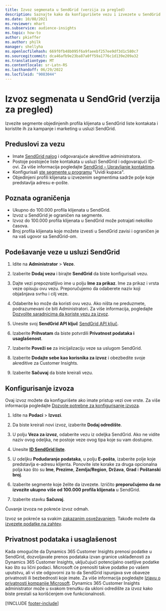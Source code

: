 ```yaml
---
title: Izvoz segmenata u SendGrid (verzija za pregled)
description: Saznajte kako da konfigurišete vezu i izvezete u SendGrid.
ms.date: 10/08/2021
ms.reviewer: mhart
ms.subservice: audience-insights
ms.topic: how-to
author: pkieffer
ms.author: philk
manager: shellyha
ms.openlocfilehash: 669f0fb48b095f6a9faeebf257ee9df3d1c580c7
ms.sourcegitcommit: dca46afb9e23ba87a0ff59a1776c1d139e209a32
ms.translationtype: MT
ms.contentlocale: sr-Latn-RS
ms.lasthandoff: 06/29/2022
ms.locfileid: "9083044"
---
```

# <a name="export-segments-to-sendgrid-preview"></a>Izvoz segmenata u SendGrid (verzija za pregled)

Izvezite segmente objedinjenih profila klijenata u SendGrid liste kontakata i koristite ih za kampanje i marketing u usluzi SendGrid. 

## <a name="prerequisites-for-a-connection"></a>Preduslovi za vezu

-   Imate [SendGrid nalog](https://sendgrid.com/) i odgovarajuće akreditive administratora.
-   Postoje postojeće liste kontakata u usluzi SendGrid i odgovarajući ID-ovi. Za više informacija pogledajte [SendGrid – Upravljanje kontaktima](https://sendgrid.com/docs/ui/managing-contacts/create-and-manage-contacts/#manage-contacts).
-   Konfigurisali [ste segmente u programu](segments.md) "Uvidi kupaca".
-   Objedinjeni profili klijenata u izvezenim segmentima sadrže polje koje predstavlja adresu e-pošte.

## <a name="known-limitations"></a>Poznata ograničenja

- Ukupno do 100.000 profila klijenata u SendGrid.
- Izvoz u SendGrid je ograničen na segmente.
- Izvoz do 100.000 profila klijenata u SendGrid može potrajati nekoliko časova. 
- Broj profila klijenata koje možete izvesti u SendGrid zavisi i ograničen je na vaš ugovor sa SendGrid-om.

## <a name="set-up-connection-to-sendgrid"></a>Podešavanje veze u usluzi SendGrid

1. Idite na **Administrator** > **Veze**.

1. Izaberite **Dodaj vezu** i birajte **SendGrid** da biste konfigurisali vezu.

1. Dajte vezi prepoznatljivo ime u polju **Ime za prikaz**. Ime za prikaz i vrsta veze opisuju ovu vezu. Preporučujemo da odaberete naziv koji objašnjava svrhu i cilj veze.

1. Odaberite ko može da koristi ovu vezu. Ako ništa ne preduzmete, podrazumevani će biti Administratori. Za više informacija, pogledajte [Dozvolite saradnicima da koriste vezu za izvoz](connections.md#allow-contributors-to-use-a-connection-for-exports).

1. Unesite svoj **SendGrid API ključ** [SendGrid API ključ](https://sendgrid.com/docs/ui/account-and-settings/api-keys/).

1. Izaberite **Prihvatam** da biste potvrdili **Privatnost podataka i usaglašenost**.

1. Izaberite **Poveži se** za inicijalizaciju veze sa uslugom SendGrid.

1. Izaberite **Dodajte sebe kao korisnika za izvoz** i obezbedite svoje akreditive za Customer Insights.

1. Izaberite **Sačuvaj** da biste kreirali vezu.

## <a name="configure-an-export"></a>Konfigurisanje izvoza

Ovaj izvoz možete da konfigurišete ako imate pristup vezi ove vrste. Za više informacija pogledajte [Dozvole potrebne za konfigurisanje izvoza](export-destinations.md#set-up-a-new-export).

1. Idite na **Podaci** > **Izvozi**.

1. Da biste kreirali novi izvoz, izaberite **Dodaj odredište**.

1. U polju **Veza za izvoz**, odaberite vezu iz odeljka SendGrid. Ako ne vidite naziv ovog odeljka, ne postoje veze ovog tipa koje su vam dostupne.

1. Unesite **[ID SendGrid liste](https://sendgrid.com/docs/ui/managing-contacts/create-and-manage-contacts/#manage-contacts)**.

1. U odeljku **Podudaranje podataka**, u polju **E-pošta**, izaberite polje koje predstavlja e-adresu klijenta. Ponovite iste korake za druga opcionalna polja kao što su **Ime**, **Prezime**, **Zemlja/Region**, **Država**, **Grad** i **Poštanski broj**.

1. Izaberite segmente koje želite da izvezete. Izričito **preporučujemo da ne izvozite ukupno više od 100.000 profila klijenata** u SendGrid. 

1. Izaberite stavku **Sačuvaj**.

Čuvanje izvoza ne pokreće izvoz odmah.

Izvoz se pokreće sa svakim [zakazanim osvežavanjem](system.md#schedule-tab). Takođe možete da [izvezete podatke na zahtev](export-destinations.md#run-exports-on-demand). 

## <a name="data-privacy-and-compliance"></a>Privatnost podataka i usaglašenost

Kada omogućite da Dynamics 365 Customer Insights prenosi podatke u SendGrid, dozvoljavate prenos podataka izvan granice usklađenosti za Dynamics 365 Customer Insights, uključujući potencijalno osetljive podatke kao što su lični podaci. Microsoft će prenositi takve podatke po vašem uputstvu, ali vi ste odgovorni za to da SendGrid ispunjava sve obaveze privatnosti ili bezbednosti koje imate. Za više informacija pogledajte [Izjavu o privatnosti kompanije Microsoft](https://go.microsoft.com/fwlink/?linkid=396732).
Dynamics 365 Customer Insights administrator može u svakom trenutku da ukloni odredište za izvoz kako biste prestali sa korišćenjem ove funkcionalnosti.


[!INCLUDE [footer-include](includes/footer-banner.md)]
